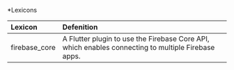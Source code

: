 
*Lexicons

|Lexicon | Defenition|
|:------ | :---------|
|firebase_core| A Flutter plugin to use the Firebase Core API, which enables connecting to multiple Firebase apps.|
